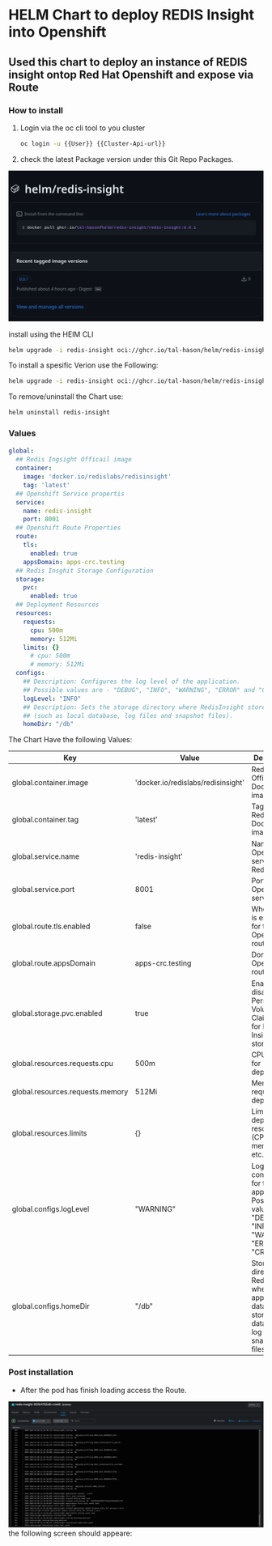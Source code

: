 # HELM Chart to deploy REDIS Insight into Openshift

## Used this chart to deploy an instance of REDIS insight ontop Red Hat Openshift and expose via Route

### How to install

1. Login via the oc cli tool to you cluster

    ```Bash
    oc login -u {{User}} {{Cluster-Api-url}}
    ```

2. check the latest Package version under this Git Repo Packages.

![Package](https://github.com/tal-hason/redis-insight/blob/main/.artifacts/Screenshot%20from%202024-01-08%2022-19-13.png)

install using the HElM CLI

```Bash
helm upgrade -i redis-insight oci://ghcr.io/tal-hason/helm/redis-insight/redis-insight
```

To install a spesific Verion use the Following:

```Bash
helm upgrade -i redis-insight oci://ghcr.io/tal-hason/helm/redis-insight/redis-insight --version 0.0.1
```

To remove/uninstall the Chart use:

```Bash
helm uninstall redis-insight
```

### Values

```YAML
global:
  ## Redis Ingsight Officail image
  container:
    image: 'docker.io/redislabs/redisinsight'
    tag: 'latest'
  ## Openshift Service propertis 
  service:
    name: redis-insight
    port: 8001
  ## Openshift Route Properties  
  route:
    tls:
      enabled: true
    appsDomain: apps-crc.testing
  ## Redis Insghit Storage Configuration  
  storage:
    pvc:
      enabled: true
  ## Deployment Resources    
  resources:
    requests:
      cpu: 500m
      memory: 512Mi
    limits: {}
      # cpu: 500m
      # memory: 512Mi
  configs:
    ## Description: Configures the log level of the application. 
    ## Possible values are - "DEBUG", "INFO", "WARNING", "ERROR" and "CRITICAL".
    logLevel: "INFO"
    ## Description: Sets the storage directory where RedisInsight stores application data 
    ## (such as local database, log files and snapshot files).
    homeDir: "/db"
```

The Chart Have the following Values:

| Key                   | Value                                     | Description                                                                                                      |
|-----------------------|-------------------------------------------|------------------------------------------------------------------------------------------------------------------|
| global.container.image| 'docker.io/redislabs/redisinsight'        | Redis Insight Official Docker image                                                                              |
| global.container.tag  | 'latest'                                  | Tag of the Redis Insight Docker image                                                                            |
| global.service.name   | 'redis-insight'                           | Name of the OpenShift service for Redis Insight                                                                  |
| global.service.port   | 8001                                      | Port for the OpenShift service                                                                                  |
| global.route.tls.enabled | false                                   | Whether TLS is enabled for the OpenShift route                                                                   |
| global.route.appsDomain | apps-crc.testing                         | Domain for OpenShift route                                                                                       |
| global.storage.pvc.enabled | true                                 | Enable or disable Persistent Volume Claim (PVC) for Redis Insight storage                                       |
| global.resources.requests.cpu | 500m                                | CPU request for deployment                                                                                      |
| global.resources.requests.memory | 512Mi                             | Memory request for deployment                                                                                   |
| global.resources.limits | {}                                       | Limits for deployment resources (CPU, memory, etc.)                                                             |
| global.configs.logLevel | "WARNING"                                | Log level configuration for the application. Possible values: "DEBUG", "INFO", "WARNING", "ERROR", "CRITICAL"   |
| global.configs.homeDir | "/db"                                      | Storage directory for RedisInsight, where application data is stored (local database, log files, snapshot files)|

### Post installation

- After the pod has finish loading access the Route.

![Pod Logs](https://github.com/tal-hason/redis-insight/blob/main/.artifacts/Screenshot%20from%202024-01-08%2023-12-28.png)
the following screen should appeare:


